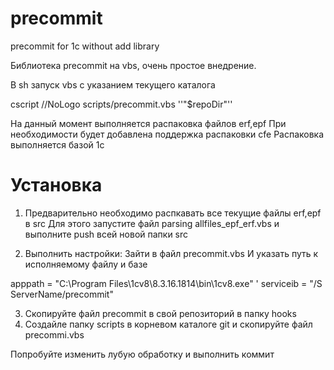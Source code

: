 # precommit
precommit for 1c without add library

Библиотека precommit на vbs, очень простое внедрение.

В sh запуск vbs с указанием текущего каталога

cscript //NoLogo scripts/precommit.vbs ''"$repoDir"''


На данный момент выполняется распаковка файлов erf,epf
При необходимости будет добавлена поддержка распаковки cfe
Распаковка выполняется базой 1с 

# Установка

1. Предварительно необходимо распкавать все текущие файлы erf,epf в src
Для этого запустите файл parsing allfiles_epf_erf.vbs и выполните push всей новой папки src 

2. Выполнить настройки:
Зайти в файл precommit.vbs 
И указать путь к исполняемому файлу и базе

apppath = "C:\Program Files\1cv8\8.3.16.1814\bin\1cv8.exe" '
serviceib = "/S ServerName/precommit"

3. Скопируйте файл precommit в свой репозиторий в папку hooks
4. Создайле папку scripts в корневом каталоге git и скопируйте файл precommi.vbs

Попробуйте изменить лубую обработку и выполнить коммит
